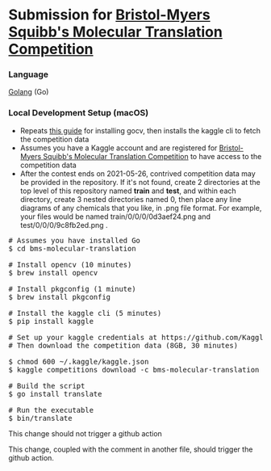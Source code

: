 Submission for [Bristol-Myers Squibb's Molecular Translation Competition](https://www.kaggle.com/c/bms-molecular-translation/)
============
### Language
[Golang](https://golang.org/) (Go)
### Local Development Setup (macOS)
+ Repeats [this guide](https://gocv.io/getting-started/macos/) for installing gocv, then installs the kaggle cli to fetch the competition data
+ Assumes you have a Kaggle account and are registered for [Bristol-Myers Squibb's Molecular Translation Competition](https://www.kaggle.com/c/bms-molecular-translation/) to have access to the competition data
+ After the contest ends on 2021-05-26, contrived competition data may be provided in the repository. If it's not found, create 2 directories at the top level of this repository named **train** and **test**, and within each directory, create 3 nested directories named 0, then place any line diagrams of any chemicals that you like, in .png file format. For example, your files would be named train/0/0/0/0d3aef24.png and test/0/0/0/9c8fb2ed.png . 
<pre>
# Assumes you have installed Go
$ cd bms-molecular-translation

# Install opencv (10 minutes)
$ brew install opencv

# Install pkgconfig (1 minute)
$ brew install pkgconfig

# Install the kaggle cli (5 minutes)
$ pip install kaggle

# Set up your kaggle credentials at https://github.com/Kaggle/kaggle-api#api-credentials
# Then download the competition data (8GB, 30 minutes)

$ chmod 600 ~/.kaggle/kaggle.json
$ kaggle competitions download -c bms-molecular-translation

# Build the script
$ go install translate

# Run the executable
$ bin/translate
</pre>

This change should not trigger a github action

This change, coupled with the comment in another file, should trigger
the github action. 
